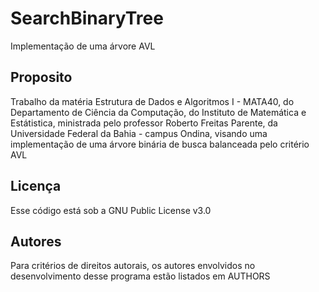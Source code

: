 # SearchBinaryTree
Implementação de uma árvore AVL

## Proposito
Trabalho da matéria Estrutura de Dados e Algoritmos I - MATA40, do Departamento de Ciência da Computação, do Instituto de Matemática e Estátistica, ministrada pelo professor Roberto Freitas Parente, da Universidade Federal da Bahia - campus Ondina, visando uma implementação de uma árvore binária de busca balanceada pelo critério AVL

## Licença 
Esse código está sob a GNU Public License v3.0

## Autores
Para critérios de direitos autorais, os autores envolvidos no desenvolvimento desse programa estão listados em AUTHORS 


